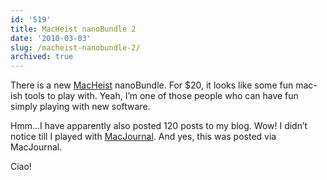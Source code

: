 ```yaml
---
id: '519'
title: MacHeist nanoBundle 2
date: '2010-03-03'
slug: /macheist-nanobundle-2/
archived: true
---
```


There is a new <a href="http://macheist.com/">MacHeist</a> nanoBundle. For
\$20, it looks like some fun mac-ish tools to play with. Yeah, I’m one of
those people who can have fun simply playing with new software.

Hmm...I have apparently also posted 120 posts to my blog. Wow! I didn’t notice
till I played with
<a href="http://www.marinersoftware.com/sitepage.php?page=85">MacJournal</a>.
And yes, this was posted via MacJournal.

Ciao!
